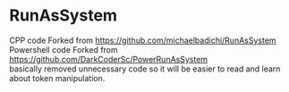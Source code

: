 # RunAsSystem
CPP code Forked from https://github.com/michaelbadichi/RunAsSystem  
Powershell code Forked from https://github.com/DarkCoderSc/PowerRunAsSystem  
basically removed unnecessary code so it will be easier to read and learn about token manipulation.
